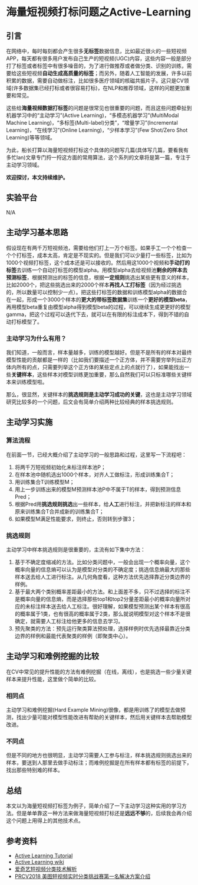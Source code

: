 #                                                海量短视频打标问题之Active-Learning

## 引言

在网络中，每时每刻都会产生很多**无标签**数据信息，比如最近很火的一些短视频APP，每天都有很多用户发布自己生产的短视频(UGC)内容，这些内容一般是部分打了标签或者标签中有很多噪音的，为了进行做推荐或者做分类、识别的训练，需要给这些短视频**自动生成高质量的标签**；而另外，随着人工智能的发展，许多以前积累的数据，需要自动做标注，比如很多医疗领域的核磁共振片子。这只是CV领域(许多数据集已经打标或者很容易打标)，在NLP和推荐领域，这样的问题更加重要和常见。

这些给**海量视频数据打标签**的问题是很常见也很重要的问题，而且这些问题牵扯到机器学习中的“主动学习”(Active Learning)，“多模态机器学习”(MultiModal Machine Learning)，“多标签(Multi-label)分类”，“增量学习”(Incremental Learning)，“在线学习”(Online Learning)，“少样本学习”(Few Shot/Zero Shot Learning)等等领域。

为此，船长打算以海量短视频打标这个具体的问题写几篇(具体写几篇，要看我有多忙lan)文章专门捋一捋这方面的常用算法，这个系列的文章将是第一篇，专注于主动学习领域。

**欢迎探讨，本文持续维护。**

## 实验平台

N/A

## 主动学习基本思路

假设现在有两千万短视频池，需要给他们打上一万个标签。如果手工一个个检查一个个打标签，成本太高，肯定是不现实的。但是我们可以少量打一些标签，比如为1000个视频打标签，这个成本还是可以接收的。然后用这1000个视频和**手动打的标签**去训练一个自动打标签的模型alpha。用模型alpha去给视频池**剩余的样本去预测标签**，根据预测出的标签的信息，根据**一定规则**挑选出某些更有意义的样本，比如2000个，把这些挑选出来的2000个样本**再找人工打标签**（因为经过挑选的，所以数量可以控制少一点）。把这些打标签的数据和训练模型alpha的数据合在一起，形成一个3000个样本的**更大的带标签数据集**训练一个**更好的模型beta**，再用模型beta重复由模型alpha得到模型beta的过程，可以继续生成更更好的模型gamma，把这个过程可以迭代下去，就可以在有限的标注成本下，得到不错的自动打标模型了。

### 主动学习为什么有用？

我们知道，一般而言，样本量越多，训练的模型越好。但是不是所有的样本对最终模型性能的贡献都是一样的（比如我们要描述一个正方体，并不需要穷举列出正方体内所有的点，只需要列举这个正方体的某些定点上的点就行了），如果能找出一些**关键样本**，这些样本对模型训练更加重要，那么自然我们可以只标准哪些关键样本来训练模型啦。

那么，很显然，关键样本的**挑选规则是主动学习成功的关键**，这也是主动学习领域研究比较多的一个问题，后文会有简单介绍两种比较经典的样本挑选规则。

## 主动学习实施

### 算法流程

在前面一节，已经大概介绍了主动学习的一般思路和过程，这里写一下流程吧：

1. 将两千万短视频初始化未标注样本池P；
2. 在样本池中随机选出1000个样本，对齐人工做标注，形成训练集合T；
3. 用训练集合T训练模型M；
4. 用上一步训练出来的模型M预测样本池P中不属于T的样本，得到预测信息Pred；
5. 根据Pred用**挑选规则挑选**出一些样本，给**人工**进行标注，并把新标注的样本和原来训练集合T合并成新的训练集合T；
6. 如果模型M满足性能要求，则终止，否则转到步骤3；

### 挑选规则

主动学习中样本挑选规则是很重要的，主流有如下集中方法：

1. 基于不确定度缩减的方法。比如分类问题中，一般会出现一个概率向量，这个概率向量的信息熵可以认为是模型对分类的不确定度；挑选信息熵最大的那些样本送去给人工进行标注。从几何角度看，这种方法优先选择靠近分类边界的样例。
2. 基于最大两个类别概率差距最小的方法。和上面差不多，只不过选择的标注不是概率向量的信息熵，而是选择那些top1和top2分量差距最小的概率向量所对应的未标注样本送去给人工标注。很好理解，如果模型预测出某个样本有很高的概率属于1类，也有很高的概率属于2类，那么就说明模型对这个样本不是很确定，就需要人工标注给他更多的信息去学习。
3. 预先聚类的方法：预先运行聚类算法预处理，选择样例时优先选择最靠近分类边界的样例和最能代表聚类的样例（即聚类中心）。

## 主动学习和难例挖掘的比较

在CV中常见的提升性能的方法有难例挖掘（在线，离线），也是挑选一些少量关键样本来提升性能，这里做个简单的比较。

### 相同点

主动学习和难例挖掘(Hard Example Mining)很像，都是用训练了的模型去做预测，找出少量可能对模型性能改进有帮助的关键样本，然后用关键样本去帮助模型改进。

### 不同点

但是不同的地方也很明显，主动学习需要人工参与标注，样本挑选规则挑选出来的样本，要送到人那里去做手动标注；而难例挖掘是在所有样本都有标签的前提下，找出那些特别难的样本。

## 总结

本文以为海量短视频打标签为例子，简单介绍了一下主动学习这种实用的学习方法。但是单单靠这一种方法来做海量短视频打标还是**远远不够**的，后续我会再介绍这个问题上用得上的其他技术点。

## 参考资料

+ [Active Learning Tutorial](https://towardsdatascience.com/active-learning-tutorial-57c3398e34d)
+ [Active Learning wiki](https://en.wikipedia.org/wiki/Active_learning_(machine_learning))
+ [爱奇艺短视频分类技术解析](https://mp.weixin.qq.com/s/t801Q3OO_DBrgI60fKSJxQ)
+ [PRCV2018 美图短视频实时分类挑战赛第一名解决方案介绍](https://www.leiphone.com/news/201811/yhkoD7Ty8WRaCBqe.html)
